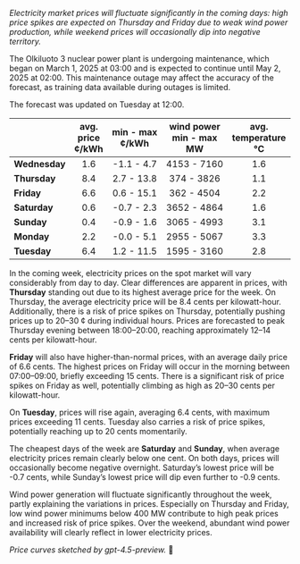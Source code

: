 *Electricity market prices will fluctuate significantly in the coming days: high price spikes are expected on Thursday and Friday due to weak wind power production, while weekend prices will occasionally dip into negative territory.*

The Olkiluoto 3 nuclear power plant is undergoing maintenance, which began on March 1, 2025 at 03:00 and is expected to continue until May 2, 2025 at 02:00. This maintenance outage may affect the accuracy of the forecast, as training data available during outages is limited.

The forecast was updated on Tuesday at 12:00.

|              | avg.<br>price<br>¢/kWh | min - max<br>¢/kWh | wind power<br>min - max<br>MW | avg.<br>temperature<br>°C |
|:-------------|:----------------------:|:------------------:|:----------------------------:|:--------------------------:|
| **Wednesday**|          1.6           |     -1.1 - 4.7     |         4153 - 7160          |            1.6             |
| **Thursday** |          8.4           |     2.7 - 13.8     |          374 - 3826          |            1.1             |
| **Friday**   |          6.6           |     0.6 - 15.1     |          362 - 4504          |            2.2             |
| **Saturday** |          0.6           |     -0.7 - 2.3     |         3652 - 4864          |            1.6             |
| **Sunday**   |          0.4           |     -0.9 - 1.6     |         3065 - 4993          |            3.1             |
| **Monday**   |          2.2           |     -0.0 - 5.1     |         2955 - 5067          |            3.3             |
| **Tuesday**  |          6.4           |     1.2 - 11.5     |         1595 - 3160          |            2.8             |

In the coming week, electricity prices on the spot market will vary considerably from day to day. Clear differences are apparent in prices, with **Thursday** standing out due to its highest average price for the week. On Thursday, the average electricity price will be 8.4 cents per kilowatt-hour. Additionally, there is a risk of price spikes on Thursday, potentially pushing prices up to 20–30 ¢ during individual hours. Prices are forecasted to peak Thursday evening between 18:00–20:00, reaching approximately 12–14 cents per kilowatt-hour.

**Friday** will also have higher-than-normal prices, with an average daily price of 6.6 cents. The highest prices on Friday will occur in the morning between 07:00–09:00, briefly exceeding 15 cents. There is a significant risk of price spikes on Friday as well, potentially climbing as high as 20–30 cents per kilowatt-hour.

On **Tuesday**, prices will rise again, averaging 6.4 cents, with maximum prices exceeding 11 cents. Tuesday also carries a risk of price spikes, potentially reaching up to 20 cents momentarily.

The cheapest days of the week are **Saturday** and **Sunday**, when average electricity prices remain clearly below one cent. On both days, prices will occasionally become negative overnight. Saturday’s lowest price will be -0.7 cents, while Sunday’s lowest price will dip even further to -0.9 cents.

Wind power generation will fluctuate significantly throughout the week, partly explaining the variations in prices. Especially on Thursday and Friday, low wind power minimums below 400 MW contribute to high peak prices and increased risk of price spikes. Over the weekend, abundant wind power availability will clearly reflect in lower electricity prices.

*Price curves sketched by gpt-4.5-preview.* 🍃
